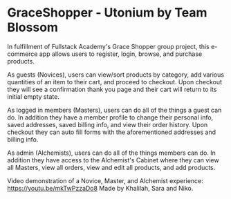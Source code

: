# GraceShopper - Utonium by Team Blossom

In fulfillment of Fullstack Academy's Grace Shopper group project, this e-commerce app allows users to register, login, browse, and purchase products.

As guests (Novices), users can view/sort products by category, add various quantities of an item to their cart, and proceed to checkout. Upon checkout they will see a confirmation thank you page and their cart will return to its initial empty state.

As logged in members (Masters), users can do all of the things a guest can do. In addition they have a member profile to change their personal info, saved addresses, saved billing info, and view their order history. Upon checkout they can auto fill forms with the aforementioned addresses and billing info.

As admin (Alchemists), users can do all of the things members can do. In addition they have access to the Alchemist's Cabinet where they can view all Masters, view all orders, view and edit all products, and add products.

Video demonstration of a Novice, Master, and Alchemist experience: https://youtu.be/mkTwPzzaDo8
Made by Khalilah, Sara and Niko.
